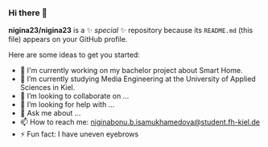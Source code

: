 ### Hi there 👋

**nigina23/nigina23** is a ✨ _special_ ✨ repository because its `README.md` (this file) appears on your GitHub profile.

Here are some ideas to get you started:

- 🔭 I'm currently working on my bachelor project about Smart Home.
- 🌱 I’m currently studying Media Engineering at the University of Applied Sciences in Kiel.
- 👯 I’m looking to collaborate on ...
- 🤔 I’m looking for help with ...
- 💬 Ask me about ...
- 📫 How to reach me: niginabonu.b.isamukhamedova@student.fh-kiel.de
- ⚡ Fun fact: I have uneven eyebrows
